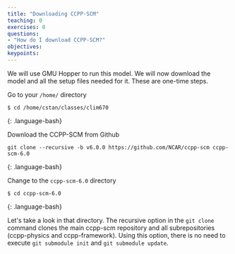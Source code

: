 ```yaml
---
title: "Downloading CCPP-SCM"
teaching: 0
exercises: 0 
questions:
- "How do I download CCPP-SCM?"
objectives:
keypoints:
---
```


We will use GMU Hopper to run this model.
We will now download the model and all the setup files needed for it. These are one-time steps.

Go to your `/home/` directory 
~~~
$ cd /home/cstan/classes/clim670
~~~
{: .language-bash}

Download the CCPP-SCM from Github
~~~
git clone --recursive -b v6.0.0 https://github.com/NCAR/ccpp-scm ccpp-scm-6.0 
~~~
{: .language-bash}

Change to the `ccpp-scm-6.0` directory
~~~
$ cd ccpp-scm-6.0
~~~
{: .language-bash}

Let's take a look in that directory. 
The recursive option in the `git clone` command clones the main ccpp-scm repository and all subrepositories (ccpp-physics and ccpp-framework). Using this option, there is no need to execute `git submodule init` and `git submodule update`.
